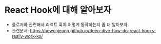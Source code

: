 # React Hook에 대해 알아보자
- 클로저와 관련해서 리액트 훅이 어떻게 동작하는지 좀 더 알아보자.
- 관련문서: https://hewonjeong.github.io/deep-dive-how-do-react-hooks-really-work-ko/
